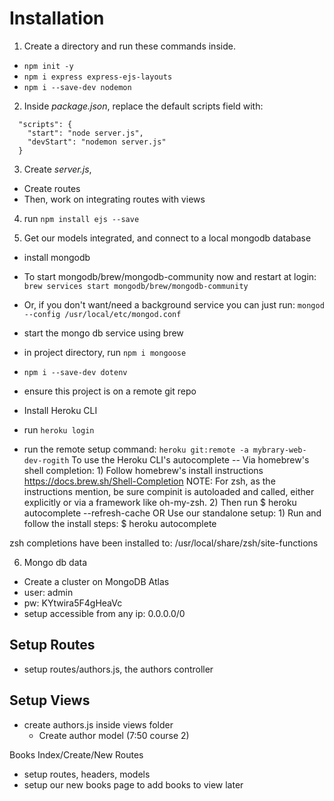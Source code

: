 # Installation

1. Create a directory and run these commands inside.

- `npm init -y`
- `npm i express express-ejs-layouts`
- `npm i --save-dev nodemon`

2. Inside _package.json_, replace the default scripts field with:

```
  "scripts": {
    "start": "node server.js",
    "devStart": "nodemon server.js"
  }
```

3. Create _server.js_,

- Create routes
- Then, work on integrating routes with views

4. run `npm install ejs --save`

5. Get our models integrated, and connect to a local mongodb database

- install mongodb
- To start mongodb/brew/mongodb-community now and restart at login: `brew services start mongodb/brew/mongodb-community`
- Or, if you don't want/need a background service you can just run: `mongod --config /usr/local/etc/mongod.conf`

- start the mongo db service using brew
- in project directory, run `npm i mongoose`

- `npm i --save-dev dotenv`

- ensure this project is on a remote git repo
- Install Heroku CLI
- run `heroku login`
- run the remote setup command: `heroku git:remote -a mybrary-web-dev-rogith`
  To use the Heroku CLI's autocomplete --
  Via homebrew's shell completion: 1) Follow homebrew's install instructions https://docs.brew.sh/Shell-Completion
  NOTE: For zsh, as the instructions mention, be sure compinit is autoloaded
  and called, either explicitly or via a framework like oh-my-zsh. 2) Then run
  $ heroku autocomplete --refresh-cache
  OR
  Use our standalone setup: 1) Run and follow the install steps:
  $ heroku autocomplete

zsh completions have been installed to:
/usr/local/share/zsh/site-functions

6. Mongo db data

- Create a cluster on MongoDB Atlas
- user: admin
- pw: KYtwira5F4gHeaVc
- setup accessible from any ip: 0.0.0.0/0

## Setup Routes

- setup routes/authors.js, the authors controller

## Setup Views

- create authors.js inside views folder
  - Create author model (7:50 course 2)

Books Index/Create/New Routes

- setup routes, headers, models
- setup our new books page to add books to view later
